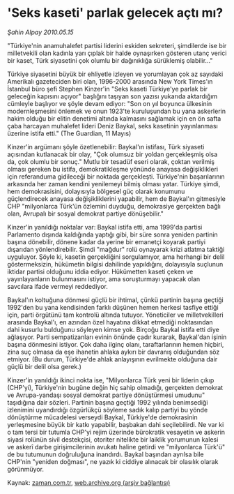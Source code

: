 # 'Seks kaseti' parlak gelecek açtı mı?

*Şahin Alpay 2010.05.15*

<tr><td class="metin" colspan="2" style="padding-top: 20px; padding-left: 5px; ">"Türkiye'nin anamuhalefet partisi liderini eskiden sekreteri, şimdilerde ise bir milletvekili olan kadınla yarı çıplak bir halde oynaşırken gösteren utanç verici bir kaset, Türk siyasetini çok olumlu bir dağınıklığa sürüklemiş olabilir..."</td></tr><tr><td class="metin" colspan="2" style="padding-top: 20px; padding-left: 5px; "><p> Türkiye siyasetini büyük bir ehliyetle izleyen ve yorumlayan çok az sayıdaki Amerikalı gazeteciden biri olan, 1996-2000 arasında New York Times'ın İstanbul büro şefi Stephen Kinzer'in "Seks kaseti Türkiye'ye parlak bir geleceğin kapısını açıyor" başlığını taşıyan son yazısı yukarıda aktardığım cümleyle başlıyor ve şöyle devam ediyor: "Son on yıl boyunca ülkesinin modernleşmesini önlemek ve onun 1923'te kuruluşundan bu yana askerlerin hakim olduğu bir elitin denetimi altında kalmasını sağlamak için en ön safta çaba harcayan muhalefet lideri Deniz Baykal, seks kasetinin yayınlanması üzerine istifa etti." (The Guardian, 11 Mayıs)
<p>Kinzer'in argümanı şöyle özetlenebilir: Baykal'ın istifası, Türk siyaseti açısından kutlanacak bir olay, "Çok olumsuz bir yoldan gerçekleşmiş olsa da, çok olumlu bir sonuç." Mutlu bir tesadüf eseri olarak, çoktan verilmiş olması gereken bu istifa, demokratikleşme yönünde anayasa değişiklikleri için referanduma gidileceği bir noktada gerçekleşti. Türkiye'nin başarılarının arkasında her zaman kendini yenilemeyi bilmiş olması yatar. Türkiye şimdi, hem demokrasisini, dolayısıyla bölgesel güç olarak konumunu güçlendirecek anayasa değişikliklerini yapabilir, hem de Baykal'ın gitmesiyle CHP "milyonlarca Türk'ün özlemini duyduğu, demokrasiye gerçekten bağlı olan, Avrupalı bir sosyal demokrat partiye dönüşebilir."
<p>Kinzer'in yanıldığı noktalar var: Baykal istifa etti, ama 1999'da partisi Parlamento dışında kaldığında yaptığı gibi, bir süre sonra yeniden partinin başına dönebilir, dönene kadar da yerine bir emanetçi koyarak partiyi dışarıdan yönlendirebilir. Şimdi "mağdur" rolü oynayarak krizi atlatma taktiği uyguluyor. Şöyle ki, kasetin gerçekliğini sorgulamıyor, ama herhangi bir delil göstermeksizin, hükümetin bilgisi dahilinde yapıldığını, dolayısıyla suçlunun iktidar partisi olduğunu iddia ediyor. Hükümetten kaseti çeken ve yayınlayanların bulunmasını istiyor, ama soruşturmayı yapacak olan savcılara ifade vermeyi reddediyor.
<p>Baykal'ın koltuğuna dönmesi güçlü bir ihtimal, çünkü partinin başına geçtiği 1992'den bu yana kendisinden farklı düşünen hemen herkesi tasfiye ettiği için, parti örgütünü tam kontrolü altında tutuyor. Yöneticiler ve milletvekilleri arasında Baykal'ı, en azından özel hayatına dikkat etmediği noktasından dahi kusurlu bulduğunu söyleyen kimse yok. Birçoğu Baykal istifa etti diye ağlaşıyor. Parti sempatizanları evinin önünde çadır kurarak, Baykal'dan işinin başına dönmesini istiyor. Çok daha ilginç olanı, taraftarlarının hemen hiçbiri, zina suç olmasa da eşe ihanetin ahlaka aykırı bir davranış olduğundan söz etmiyor. (Bu durum, Türkiye'de ahlak anlayışının evrilmekte olduğuna dair güçlü bir delil olsa gerek.)
<p>Kinzer'in yanıldığı ikinci nokta ise, "Milyonlarca Türk yeni bir liderin çıkıp (CHP'yi), Türkiye'nin bugüne değin hiç sahip olmadığı, gerçekten demokrat ve Avrupa-yandaşı sosyal demokrat partiye dönüştürmesi umudunu" taşıdığına dair sözleri. Partinin başına geçtiği 1992 yılında benimsediği izlenimini uyandırdığı özgürlükçü söyleme sadık kalıp partiyi bu yönde dönüştürme mücadelesi verseydi Baykal, Türkiye'de demokrasinin yerleşmesine büyük bir katkı yapabilir, başbakan dahi seçilebilirdi. Ne var ki o tam tersi bir tutumla CHP'yi rejim üzerinde bürokratik vesayetin ve askerin siyasi rolünün sivil destekçisi, otoriter nitelikte bir laiklik yorumunun kalesi ve askerî darbe girişimcilerinin avukatı haline getirdi ve "milyonlarca Türk'ü" de bu tutumunun doğruluğuna inandırdı. Baykal başından ayrılsa bile CHP'nin "yeniden doğması", ne yazık ki ciddiye alınacak bir olasılık olarak görünmüyor.<br/></p></p></p></p></p></td></tr>

Kaynak: [zaman.com.tr](http://zaman.com.tr/yazar.do?yazino=984285), [web.archive.org (arşiv bağlantısı)](http://web.archive.org/web/20100516163954/http://zaman.com.tr:80/yazar.do?yazino=984285)
